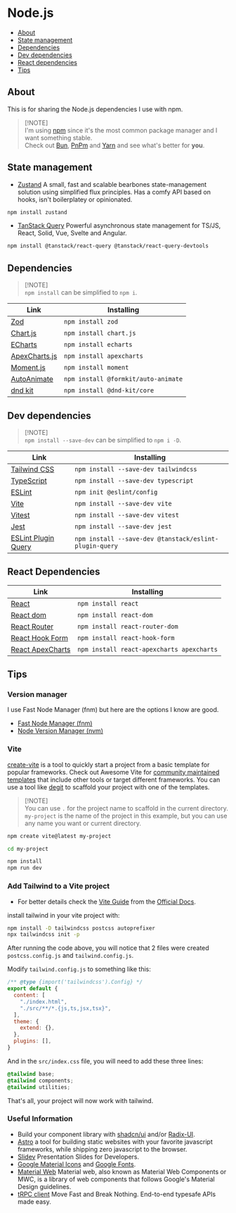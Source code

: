 # Node.js

- [About](#about)
- [State management](#state-management)
- [Dependencies](#dependencies)
- [Dev dependencies](#dev-dependencies)
- [React dependencies](#react-dependencies)
- [Tips](#tips)

## About

This is for sharing the Node.js dependencies I use with npm.

> [!NOTE]\
> I'm using [npm](https://www.npmjs.com) since it's the most common package manager and I want something stable.\
> Check out [Bun](https://bun.sh), [PnPm](https://pnpm.io) and [Yarn](https://yarnpkg.com) and see what's better for **you**.

## State management

- [Zustand](https://zustand-demo.pmnd.rs/) A small, fast and scalable bearbones state-management solution using simplified flux principles. Has a comfy API based on hooks, isn't boilerplatey or opinionated.

```sh
npm install zustand
```

- [TanStack Query](https://tanstack.com/query/latest) Powerful asynchronous state management for TS/JS, React, Solid, Vue, Svelte and Angular.

```sh
npm install @tanstack/react-query @tanstack/react-query-devtools
```

## Dependencies

> [!NOTE]\
> `npm install` can be simplified to `npm i`.

| Link | Installing |
|---|---|
| [Zod](https://zod.dev) | `npm install zod` |
| [Chart.js](https://www.chartjs.org) | `npm install chart.js` |
| [ECharts](https://echarts.apache.org/en/index.html) | `npm install echarts` |
| [ApexCharts.js](https://apexcharts.com) | `npm install apexcharts` |
| [Moment.js](https://momentjs.com) | `npm install moment` |
| [AutoAnimate](https://auto-animate.formkit.com) | `npm install @formkit/auto-animate` |
| [dnd kit](https://dndkit.com) | `npm install @dnd-kit/core` |
<!--
| []() | `npm install` |
-->

## Dev dependencies

> [!NOTE]\
> `npm install --save-dev` can be simplified to `npm i -D`.

| Link | Installing |
|---|---|
| [Tailwind CSS](https://tailwindcss.com) | `npm install --save-dev tailwindcss` |
| [TypeScript](https://www.typescriptlang.org) | `npm install --save-dev typescript` |
| [ESLint](https://eslint.org) | `npm init @eslint/config` |
| [Vite](https://vitejs.dev) | `npm install --save-dev vite` |
| [Vitest](https://vitest.dev) | `npm install --save-dev vitest` |
| [Jest](https://jestjs.io) | `npm install --save-dev jest` |
| [ESLint Plugin Query](https://tanstack.com/query/v4/docs/eslint/eslint-plugin-query) | `npm install --save-dev @tanstack/eslint-plugin-query` |

## React Dependencies

| Link | Installing |
|---|---|
| [React](https://react.dev) | `npm install react` |
| [React dom](https://legacy.reactjs.org/docs/react-dom.html) | `npm install react-dom` |
| [React Router](https://reactrouter.com/en/main) | `npm install react-router-dom` |
| [React Hook Form](https://www.react-hook-form.com) | `npm install react-hook-form` |
| [React ApexCharts](https://apexcharts.com/docs/react-charts/) | `npm install react-apexcharts apexcharts` |

## Tips

### Version manager

I use Fast Node Manager (fnm) but here are the options I know are good.

- [Fast Node Manager (fnm)](https://github.com/Schniz/fnm)
- [Node Version Manager (nvm)](https://github.com/nvm-sh/nvm)

### Vite

[create-vite](https://vitejs.dev/guide/) is a tool to quickly start a project from a basic template for popular frameworks. Check out Awesome Vite for [community maintained templates](https://github.com/vitejs/awesome-vite#templates) that include other tools or target different frameworks. You can use a tool like [degit](https://github.com/Rich-Harris/degit) to scaffold your project with one of the templates.

> [!NOTE]\
> You can use `.` for the project name to scaffold in the current directory.\
> `my-project` is the name of the project in this example, but you can use any name you want or current directory.

```sh
npm create vite@latest my-project

cd my-project

npm install
npm run dev
```

### Add Tailwind to a Vite project

- For better details check the [Vite Guide](https://tailwindcss.com/docs/guides/vite) from the [Official Docs](https://tailwindcss.com/docs/installation).

install tailwind in your vite project with:

```sh
npm install -D tailwindcss postcss autoprefixer
npx tailwindcss init -p
```

After running the code above, you will notice that 2 files were created `postcss.config.js` and `tailwind.config.js`.

Modify `tailwind.config.js` to something like this:

```javascript
/** @type {import('tailwindcss').Config} */
export default {
  content: [
    "./index.html",
    "./src/**/*.{js,ts,jsx,tsx}",
  ],
  theme: {
    extend: {},
  },
  plugins: [],
}
```

And in the `src/index.css` file, you will need to add these three lines:

```css
@tailwind base;
@tailwind components;
@tailwind utilities;
```

That's all, your project will now work with tailwind.

### Useful Information

- Build your component library with [shadcn/ui](https://ui.shadcn.com) and/or [Radix-UI](https://www.radix-ui.com).
- [Astro](https://astro.build) a tool for building static websites with your favorite javascript frameworks, while shipping zero javascript to the browser.
- [Slidev](https://sli.dev) Presentation Slides for Developers.
- [Google Material Icons](https://fonts.google.com/icons) and [Google Fonts](https://fonts.google.com).
- [Material Web](https://material-web.dev/about/quick-start/) Material web, also known as Material Web Components or MWC, is a library of web components that follows Google's Material Design guidelines.
- [tRPC client](https://trpc.io/docs/client/vanilla) Move Fast and Break Nothing. End-to-end typesafe APIs made easy.
